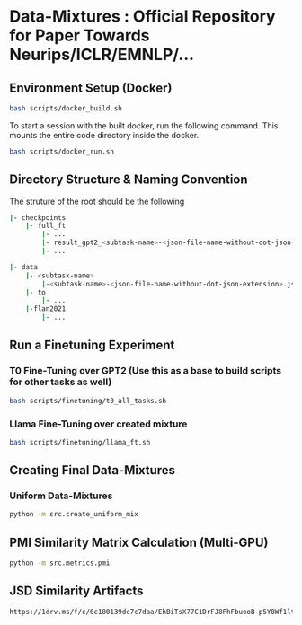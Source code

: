 # Data-Mixtures : Official Repository for Paper Towards Neurips/ICLR/EMNLP/...

## Environment Setup (Docker)
```bash
bash scripts/docker_build.sh
```

To start a session with the built docker, run the following command. This mounts the entire code directory inside the docker.

```bash
bash scripts/docker_run.sh
```


## Directory Structure & Naming Convention

The struture of the root should be the following
```bash
|- checkpoints
    |- full_ft
        |- ...
        |- result_gpt2_<subtask-name>-<json-file-name-without-dot-json-extension>
        |- ...

|- data
    |- <subtask-name>
        |-<subtask-name>-<json-file-name-without-dot-json-extension>.json
    |- to
        |- ...
    |-flan2021
        |- ...
```


## Run a Finetuning Experiment
### T0 Fine-Tuning over GPT2 (Use this as a base to build scripts for other tasks as well)
```bash
bash scripts/finetuning/t0_all_tasks.sh
```

### Llama Fine-Tuning over created mixture
```bash
bash scripts/finetuning/llama_ft.sh
```

## Creating Final Data-Mixtures

### Uniform Data-Mixtures
```bash
python -m src.create_uniform_mix
```

## PMI Similarity Matrix Calculation (Multi-GPU)
```bash
python -m src.metrics.pmi
```

## JSD Similarity Artifacts
```bash
https://1drv.ms/f/c/0c180139dc7c7daa/EhBiTsX77C1DrFJ8PhFbuooB-p5Y8Wf1lt50fsyB8cIrvA?e=sFUpts
```

